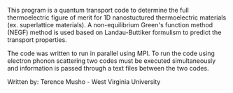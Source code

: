 This program is a quantum transport code to determine the full thermoelectric figure of merit for 1D nanostuctured thermoelectric materials (ex. superlattice materials). A non-equilibrium Green's function method (NEGF) method is used based on Landau-Buttiker formulism to predict the transport properties. 

The code was written to run in parallel using MPI. To run the code using electron phonon scattering two codes must be executed simultaneously and information is passed through a text files between the two codes.

Written by: Terence Musho - West Virginia University
